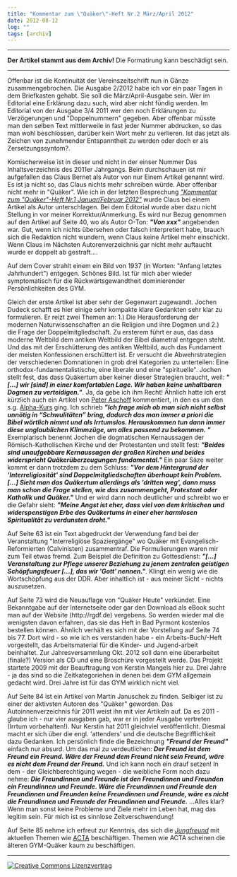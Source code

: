 ```yaml
---
title: "Kommentar zum \"Quäker\"-Heft Nr.2 März/April 2012"
date: 2012-08-12
log: ""
tags: [archiv]
---
```

<hr><b>Der Artikel stammt aus dem Archiv!</b> Die Formatirung kann beschädigt sein.<hr>
<p>Offenbar ist die Kontinuität der Vereinszeitschrift nun in Gänze zusammengebrochen. Die Ausgabe 2/2012 habe ich vor ein paar Tagen in dem Briefkasten gehabt. Sie soll die März/April-Ausgabe sein. Wer im Editorial eine Erklärung dazu such, wird aber nicht fündig werden. Im Editorial von der Ausgabe 3/4 2011 wer den noch Erklärungen zu Verzögerungen und "Doppelnummern" gegeben. Aber offenbar müsste man den selben Text mittlerweile in fast jeder Nummer abdrucken, so das man wohl beschlossen, darüber kein Wort mehr zu verlieren. Ist das jetzt als Zeichen von zunehmender Entspanntheit zu werden oder doch er als Zersetzungssyntom?. </p>
<!--break-->
<p>Komischerweise ist in dieser und nicht in der einser Nummer Das Inhaltsverzeichnis des 2011er Jahrgangs. Beim durchschauen ist mir aufgefallen das Claus Bernet als Autor von nur Einem Artikel genannt wird. Es ist ja nicht so, das Claus nichts mehr schreiben würde. Aber offenbar nicht mehr in "Quäker". Wie ich in der letzten Besprechung <a href="http://www.the-independent-friend.de/?q=Kommentar_zum%20_Quaeker-Heft_Nr_1_Januar_Februar_2012"><i>"Kommentar zum "Quäker"-Heft Nr.1 Januar/Februar 2012"</i></a> wurde Claus bei einem Artikel als Autor unterschlagen. Bei dem Editorial wurde aber dazu nicht Stellung in vor meiner Korrektur/Anmerkung. Es wird nur Bezug genommen auf den Artikel auf Seite 40, wo als Autor O-Ton: <b><i>"Von xxx"</i></b> angebenden war. Gut, wenn ich nichts übersehen oder falsch interpretiert habe, brauch sich die Redaktion nicht wundern, wenn Claus keine Artikel mehr einschickt. Wenn Claus im Nächsten Autorenverzeichnis gar nicht mehr auftaucht wurde er doppelt ab gestraft....</p>

<p>Auf dem Cover strahlt einem ein Bild von 1937 (in Worten: "Anfang letztes Jahrhundert") entgegen. Schönes Bild. Ist für mich aber wieder symptomatisch für die Rückwärtsgewandtheit dominierender Persönlichkeiten des GYM.</p>

<p>Gleich der erste Artikel ist aber sehr der Gegenwart zugewandt. Jochen Dudeck schafft es hier einige sehr kompakte klare Gedankten sehr klar zu formulieren. Er reizt zwei Themen an: 1.) Die Herausforderung der modernen Naturwissenschaften an die Religion und ihre Dogmen und 2.) die Frage der Doppelmitgliedschaft. Zu ersterem führt er aus, das dass moderne Weltbild dem antiken Weltbild der Bibel diametral entgegen steht. Und das mit der Erschütterung des antiken Weltbild, auch das Fundament der meisten Konfessionen erschüttert ist. Er versucht die Abwehrstrategien der verschiedenen Domnationen in grob drei Kategorien zu unterteilen: Eine orthodox-fundamentalistische, eine liberale und eine "spirituelle". Jochen stellt fest, das dass Quäkertum aber keiner dieser Strategien braucht, weil: <b><i>"[...] wir [sind] in einer komfortablen Lage. Wir haben keine unhaltbaren Dogmen zu verteidigen."</i></b>. Ja, da gebe ich ihm Recht! Ähnlich hatte ich erst kürzlich auch ein Artikel von <a href="http://www.elia-gemeinschaft.de/wordpress/2012/08/03/theologie/adieu-alpha-3-der-dekontextualisierte-jesus">Peter Aschoff</a> kommentiert, in den es um den s.g. <a href="http://de.wikipedia.org/wiki/Alpha-Kurs">Alpha-Kurs</a> ging. Ich schrieb <i><b>"Ich frage mich ob man sich nicht selbst unnötig in “Schwulitäten” bring, dadurch das man immer a priori die Bibel wörtlich nimmt und als Irrtumslos. Herauskommen tun dann immer diese unglaublichen Klimmzüge, um alles passend zu bekommen. "</b></i> Exemplarisch benennt Jochen die dogmatischen Kernaussagen der Römisch-Katholischen Kirche und der Protestanten und stellt fest: <i><b>"Beides sind unaufgebbare Kernaussagen der großen Kirchen und beides widerspricht Quäkerüberzeugungen fundamental."</b></i> Ein paar Säze weiter kommt er dann trotzdem zu dem Schluss: <i><b>"Vor dem Hintergrund der 'Interreligiosität' sind Doppelmitgliedschaften überhaupt kein Problem. [...] Sieht man das Quäkertum allerdings als 'dritten weg', dann muss man schon die Frage stellen, wie das zusammengeht, Protestant oder Katholik und Quäker."</b></i> Und er wird dann noch deutlicher und schreibt wo er die Gefahr sieht: <i><b>"Meine Angst ist eher, dass viel von dem kritischen und widerspenstigen Erbe des Quäkertums in einer eher harmlosen Spiritualität zu verdunsten droht."</b></i></p>


<p>Auf Seite 63 ist ein Text abgedruckt der Verwendung fand bei der Veranstaltung "Interreligiöse Spaziergänge" wo Quäker mit Evangelisch-Reformierten (Calvinisten) zusammentraf. Die Formulierungen waren mir zum Teil etwas fremd. Zum Beispiel die Definition zu Gottesdienst: <i><b>"[...] Veranstaltung zur Pflege unserer Beziehung zu jenem zentralen geistigen Schöpfungsfeuer [...], das wir 'Gott' nennen."</b></i>. Klingt ein wenig wie die Wortschöpfung aus der DDR. Aber inhaltlich ist - aus meiner Sicht - nichts auszusetzen.</p>

<p>Auf Seite 73 wird die Neuauflage von "Quäker Heute" verkündet. Eine Bekanntgabe auf der Internetseite oder gar den Download als eBook sucht man auf der Website (http://rgdf.de) vergebens. So werden wieder mal die wenigsten davon erfahren, das sie das Heft in Bad Pyrmont kostenlos bestellen können. Ähnlich verhält es sich mit der Vorstellung auf Seite 74 bis 77. Dort wird - so wie ich es verstanden habe - ein Arbeits-Buch/-Heft vorgestellt, das Arbeitsmaterial für die Kinder- und Jugend-arbeit beinhaltet. Zur Jahresversammlung Okt. 2012 soll dann eine überarbeitet (finale?) Version als CD und eine Broschüre vorgestellt werde. Das Projekt startete 2009 mit der Beauftragung von Kerstin Mangels hier zu. Drei Jahre - ja das sind so die Zeitkategoriehen in denen bei dem GYM allgemain gedacht wird. Drei Jahre ist für das GYM wirklich nicht viel.</p>

<p>Auf Seite 84 ist ein Artikel von Martin Januschek zu finden. Selbiger ist zu einer der aktivsten Autoren des "Quäker" geworden. Das Autoinnenverzeichnis für 2011 weist ihn mit vier Artikeln auf. Da es 2011 - glaube ich - nur vier ausgaben gab, war er in jeder Ausgabe vertreten (Irrtum vorbehalten!). Nur Kerstin hat 2011 gleichviel veröffentlicht. Diesmal macht er sich über die engl. 'attenders' und die deutsche Begrifflichkeit dazu Gedanken. Ich persönlich finde die Bezeichnung <i><b>"Freund der Freund"</b></i> einfach nur absurd. Um das mal zu verdeutlichen: <i><b>Der Freund ist dem Freund ein Freund. Wäre der Freund dem Freund nicht sein Freund, wäre es nicht dem Freund der Freund.</b></i> Und ich kann noch ein drauf setzen! In dem - der Gleichberechtigung wegen - die weibliche Form noch dazu nehme: <i><b>Die Freundinnen und Freunde ist den Freundinnen und Freunden ein Freundinnen und Freunde. Wäre die Freundinnen und Freunde den Freundinnen und Freunden keine Freundinnen und Freunde, wäre es nicht die Freundinnen und Freunde der Freundinnen und Freunde.</b></i> ...Alles klar? Wenn man sonst keine Probleme und Ziele mehr im Leben hat, mag das legitim sein. Für mich ist es sinnlose Zeitverschwendung!</p>

<p>Auf Seite 85 nehme ich erfreut zur Kenntnis, das sich die <i><a href="http://de.wikipedia.org/wiki/Glossar_Qu%C3%A4kertum#Jungfreunde">Jungfreund</a></i> mit aktuellen Themen wie <a href="http://de.wikipedia.org/wiki/Anti-Counterfeiting_Trade_Agreement">ACTA</a> beschäftigen. Themen wie ACTA scheinen die älteren GYM-Quäker kaum zu beschäftigen. </p>


<hr>
<a rel="license" href="http://creativecommons.org/licenses/by-sa/3.0/"><img alt="Creative Commons Lizenzvertrag" style="border-width:0" src="http://i.creativecommons.org/l/by-sa/3.0/88x31.png" /></a>
